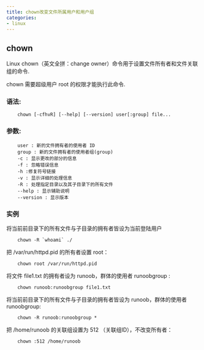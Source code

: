 ```yaml
---
title: chown改变文件所属用户和用户组
categories:
- linux
---
```


## chown
Linux chown（英文全拼：change owner）命令用于设置文件所有者和文件关联组的命令.  

chown 需要超级用户 root 的权限才能执行此命令.  

### 语法:

```shell
	chown [-cfhvR] [--help] [--version] user[:group] file...
```

### 参数:

```
	user : 新的文件拥有者的使用者 ID
	group : 新的文件拥有者的使用者组(group)
	-c : 显示更改的部分的信息
	-f : 忽略错误信息
	-h :修复符号链接
	-v : 显示详细的处理信息
	-R : 处理指定目录以及其子目录下的所有文件
	--help : 显示辅助说明
	--version : 显示版本
```

### 实例
将当前前目录下的所有文件与子目录的拥有者皆设为当前登陆用户

```shell
	chown -R `whoami` ./
```
把 /var/run/httpd.pid 的所有者设置 root：

```shell
	chown root /var/run/httpd.pid
```
将文件 file1.txt 的拥有者设为 runoob，群体的使用者 runoobgroup :

```shell
	chown runoob:runoobgroup file1.txt
```
将当前前目录下的所有文件与子目录的拥有者皆设为 runoob，群体的使用者 runoobgroup:

```shell
	chown -R runoob:runoobgroup *
```

把 /home/runoob 的关联组设置为 512 （关联组ID），不改变所有者：
```shell
	chown :512 /home/runoob
```




